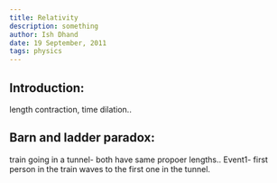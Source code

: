 ```yaml
---
title: Relativity
description: something
author: Ish Dhand
date: 19 September, 2011
tags: physics
---
```


## Introduction:

length contraction, time dilation..

## Barn and ladder paradox:

train going in a tunnel- both have same propoer lengths.. 
Event1- first person in the train waves to the first one in the tunnel.
